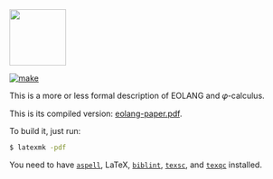<img src="https://rawgithub.com/yegor256/elegantobjects/master/cactus.svg" height="100px"/>

[![make](https://github.com/cqfn/eo/actions/workflows/latexmk.yml/badge.svg)](https://github.com/cqfn/eo/actions/workflows/latexmk.yml)

This is a more or less formal description of EOLANG and 𝜑-calculus.

This is its compiled version: [eolang-paper.pdf](https://www.eolang.org/eolang-paper.pdf).

To build it, just run:

```bash
$ latexmk -pdf
```

You need to have
[`aspell`](http://aspell.net/),
LaTeX,
[`biblint`](https://github.com/Kingsford-Group/biblint),
[`texsc`](https://rubygems.org/gems/texsc),
and
[`texqc`](https://rubygems.org/gems/texqc)
installed.
